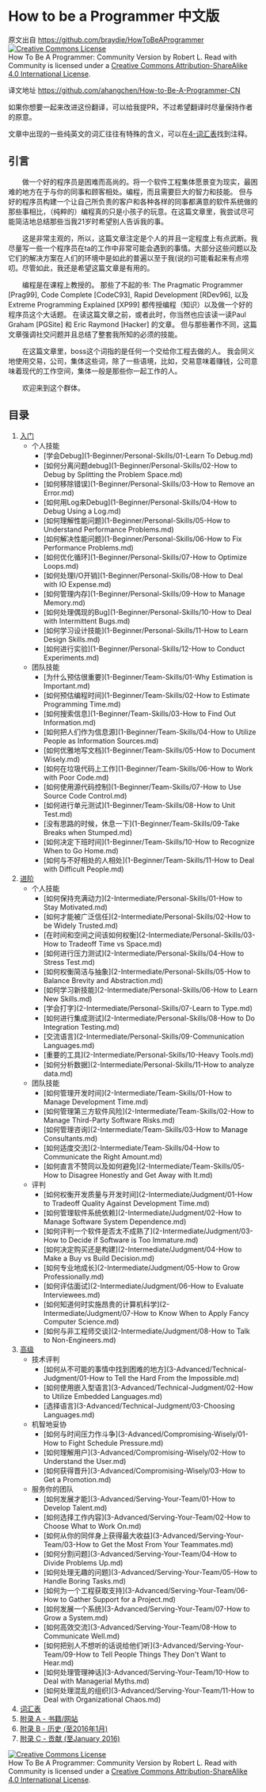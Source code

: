 # How to be a Programmer 中文版
原文出自 https://github.com/braydie/HowToBeAProgrammer
<a rel="license" href="http://creativecommons.org/licenses/by-sa/4.0/"><img alt="Creative Commons License" style="border-width:0" src="https://i.creativecommons.org/l/by-sa/4.0/88x31.png" /></a><br /><span xmlns:dct="http://purl.org/dc/terms/" href="http://purl.org/dc/dcmitype/Text" property="dct:title" rel="dct:type">How To Be A Programmer: Community Version</span> by <span xmlns:cc="http://creativecommons.org/ns#" property="cc:attributionName">Robert L. Read with Community</span> is licensed under a <a rel="license" href="http://creativecommons.org/licenses/by-sa/4.0/">Creative Commons Attribution-ShareAlike 4.0 International License</a>.

译文地址 https://github.com/ahangchen/How-to-Be-A-Programmer-CN

如果你想要一起来改进这份翻译，可以给我提PR，不过希望翻译时尽量保持作者的原意。

文章中出现的一些纯英文的词汇往往有特殊的含义，可以在[4-词汇表](4-Glossary.md)找到注释。

## 引言
　　做一个好的程序员是困难而高尚的。将一个软件工程集体愿景变为现实，最困难的地方在于与你的同事和顾客相处。编程，而且需要巨大的智力和技能。 但与好的程序员构建一个让自己所负责的客户和各种各样的同事都满意的软件系统做的那些事相比，（纯粹的）编程真的只是小孩子的玩意。在这篇文章里，我尝试尽可能简洁地总结那些当我21岁时希望别人告诉我的事。

　　这是非常主观的，所以，这篇文章注定是个人的并且一定程度上有点武断。我尽量写一些一个程序员在ta的工作中非常可能会遇到的事情。大部分这些问题以及它们的解决方案在人们的环境中是如此的普遍以至于我(说的)可能看起来有点唠叨。尽管如此，我还是希望这篇文章是有用的。

　　编程是在课程上教授的。 那些了不起的书: The Pragmatic Programmer [Prag99], Code Complete [CodeC93], Rapid Development [RDev96], 以及 Extreme Programming Explained [XP99] 都传授编程（知识）以及做一个好的程序员这个大话题。 在读这篇文章之前，或者此时，你当然也应该读一读Paul Graham [PGSite] 和 Eric Raymond [Hacker] 的文章。 但与那些著作不同，这篇文章强调社交问题并且总结了整套我所知的必须的技能。

　　在这篇文章里，boss这个词指的是任何一个交给你工程去做的人。 我会同义地使用交易，公司，集体这些词，除了一些语境，比如，交易意味着赚钱，公司意味着现代的工作空间，集体一般是那些你一起工作的人。

　　欢迎来到这个群体。

## 目录

1. [入门](1-Beginner)
	- 个人技能
		- [学会Debug](1-Beginner/Personal-Skills/01-Learn To Debug.md)
		- [如何分离问题debug](1-Beginner/Personal-Skills/02-How to Debug by Splitting the Problem Space.md)
		- [如何移除错误](1-Beginner/Personal-Skills/03-How to Remove an Error.md)
		- [如何用Log来Debug](1-Beginner/Personal-Skills/04-How to Debug Using a Log.md)
		- [如何理解性能问题](1-Beginner/Personal-Skills/05-How to Understand Performance Problems.md)
		- [如何解决性能问题](1-Beginner/Personal-Skills/06-How to Fix Performance Problems.md)
		- [如何优化循环](1-Beginner/Personal-Skills/07-How to Optimize Loops.md)
		- [如何处理I/O开销](1-Beginner/Personal-Skills/08-How to Deal with IO Expense.md)
		- [如何管理内存](1-Beginner/Personal-Skills/09-How to Manage Memory.md)
		- [如何处理偶现的Bug](1-Beginner/Personal-Skills/10-How to Deal with Intermittent Bugs.md)
		- [如何学习设计技能](1-Beginner/Personal-Skills/11-How to Learn Design Skills.md)
		- [如何进行实验](1-Beginner/Personal-Skills/12-How to Conduct Experiments.md)
	- 团队技能
		- [为什么预估很重要](1-Beginner/Team-Skills/01-Why Estimation is Important.md)
		- [如何预估编程时间](1-Beginner/Team-Skills/02-How to Estimate Programming Time.md)
		- [如何搜索信息](1-Beginner/Team-Skills/03-How to Find Out Information.md)
		- [如何把人们作为信息源](1-Beginner/Team-Skills/04-How to Utilize People as Information Sources.md)
		- [如何优雅地写文档](1-Beginner/Team-Skills/05-How to Document Wisely.md)
		- [如何在垃圾代码上工作](1-Beginner/Team-Skills/06-How to Work with Poor Code.md)
		- [如何使用源代码控制](1-Beginner/Team-Skills/07-How to Use Source Code Control.md)
		- [如何进行单元测试](1-Beginner/Team-Skills/08-How to Unit Test.md)
		- [没有思路的时候，休息一下](1-Beginner/Team-Skills/09-Take Breaks when Stumped.md)
		- [如何决定下班时间](1-Beginner/Team-Skills/10-How to Recognize When to Go Home.md)
		- [如何与不好相处的人相处](1-Beginner/Team-Skills/11-How to Deal with Difficult People.md)
2. [进阶](2-Intermediate)
	- 个人技能
		- [如何保持充满动力](2-Intermediate/Personal-Skills/01-How to Stay Motivated.md)
		- [如何才能被广泛信任](2-Intermediate/Personal-Skills/02-How to be Widely Trusted.md)
		- [在时间和空间之间该如何权衡](2-Intermediate/Personal-Skills/03-How to Tradeoff Time vs Space.md)
		- [如何进行压力测试](2-Intermediate/Personal-Skills/04-How to Stress Test.md)
		- [如何权衡简洁与抽象](2-Intermediate/Personal-Skills/05-How to Balance Brevity and Abstraction.md)
		- [如何学习新技能](2-Intermediate/Personal-Skills/06-How to Learn New Skills.md)
		- [学会打字](2-Intermediate/Personal-Skills/07-Learn to Type.md)
		- [如何进行集成测试](2-Intermediate/Personal-Skills/08-How to Do Integration Testing.md)
		- [交流语言](2-Intermediate/Personal-Skills/09-Communication Languages.md)
		- [重要的工具](2-Intermediate/Personal-Skills/10-Heavy Tools.md)
		- [如何分析数据](2-Intermediate/Personal-Skills/11-How to analyze data.md)
	- 团队技能
		- [如何管理开发时间](2-Intermediate/Team-Skills/01-How to Manage Development Time.md)
		- [如何管理第三方软件风险](2-Intermediate/Team-Skills/02-How to Manage Third-Party Software Risks.md)
		- [如何管理咨询](2-Intermediate/Team-Skills/03-How to Manage Consultants.md)
		- [如何适度交流](2-Intermediate/Team-Skills/04-How to Communicate the Right Amount.md)
		- [如何直言不赞同以及如何避免](2-Intermediate/Team-Skills/05-How to Disagree Honestly and Get Away with It.md)
	- 评判
		- [如何权衡开发质量与开发时间](2-Intermediate/Judgment/01-How to Tradeoff Quality Against Development Time.md)
		- [如何管理软件系统依赖](2-Intermediate/Judgment/02-How to Manage Software System Dependence.md)
		- [如何评判一个软件是否太不成熟了](2-Intermediate/Judgment/03-How to Decide if Software is Too Immature.md)
		- [如何决定购买还是构建](2-Intermediate/Judgment/04-How to Make a Buy vs Build Decision.md)
		- [如何专业地成长](2-Intermediate/Judgment/05-How to Grow Professionally.md)
		- [如何评估面试](2-Intermediate/Judgment/06-How to Evaluate Interviewees.md)
		- [如何知道何时实施昂贵的计算机科学](2-Intermediate/Judgment/07-How to Know When to Apply Fancy Computer Science.md)
		- [如何与非工程师交谈](2-Intermediate/Judgment/08-How to Talk to Non-Engineers.md)
3. [高级](3-Advanced)
	- 技术评判
        - [如何从不可能的事情中找到困难的地方](3-Advanced/Technical-Judgment/01-How to Tell the Hard From the Impossible.md)
        - [如何使用嵌入型语言](3-Advanced/Technical-Judgment/02-How to Utilize Embedded Languages.md)
        - [选择语言](3-Advanced/Technical-Judgment/03-Choosing Languages.md)
    - 机智地妥协
        - [如何与时间压力作斗争](3-Advanced/Compromising-Wisely/01-How to Fight Schedule Pressure.md)
        - [如何理解用户](3-Advanced/Compromising-Wisely/02-How to Understand the User.md)
        - [如何获得晋升](3-Advanced/Compromising-Wisely/03-How to Get a Promotion.md)
    - 服务你的团队
        - [如何发展才能](3-Advanced/Serving-Your-Team/01-How to Develop Talent.md)
        - [如何选择工作内容](3-Advanced/Serving-Your-Team/02-How to Choose What to Work On.md)
        - [如何从你的同伴身上获得最大收益](3-Advanced/Serving-Your-Team/03-How to Get the Most From Your Teammates.md)
        - [如何分割问题](3-Advanced/Serving-Your-Team/04-How to Divide Problems Up.md)
        - [如何处理无趣的问题](3-Advanced/Serving-Your-Team/05-How to Handle Boring Tasks.md)
        - [如何为一个工程获取支持](3-Advanced/Serving-Your-Team/06-How to Gather Support for a Project.md)
        - [如何发展一个系统](3-Advanced/Serving-Your-Team/07-How to Grow a System.md)
        - [如何高效交流](3-Advanced/Serving-Your-Team/08-How to Communicate Well.md)
        - [如何把别人不想听的话说给他们听](3-Advanced/Serving-Your-Team/09-How to Tell People Things They Don't Want to Hear.md)
        - [如何处理管理神话](3-Advanced/Serving-Your-Team/10-How to Deal with Managerial Myths.md)
        - [如何处理混乱的组织](3-Advanced/Serving-Your-Team/11-How to Deal with Organizational Chaos.md)
4. [词汇表](4-Glossary.md)
5. [附录 A - 书籍/网站](5-Bibliography.md)
6. [附录 B - 历史 (至2016年1月)](6-History.md)
6. [附录 C - 贡献 (至January 2016)](7-Contributions.md)


<a rel="license" href="http://creativecommons.org/licenses/by-sa/4.0/"><img alt="Creative Commons License" style="border-width:0" src="https://i.creativecommons.org/l/by-sa/4.0/88x31.png" /></a><br /><span xmlns:dct="http://purl.org/dc/terms/" href="http://purl.org/dc/dcmitype/Text" property="dct:title" rel="dct:type">How To Be A Programmer: Community Version</span> by <span xmlns:cc="http://creativecommons.org/ns#" property="cc:attributionName">Robert L. Read with Community</span> is licensed under a <a rel="license" href="http://creativecommons.org/licenses/by-sa/4.0/">Creative Commons Attribution-ShareAlike 4.0 International License</a>.

